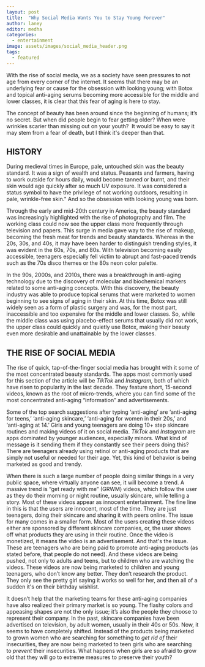 ```yaml
---
layout: post
title:  "Why Social Media Wants You to Stay Young Forever"
author: laney
editor: medha
categories:
  - entertainment
image: assets/images/social_media_header.png
tags:
  - featured
---
```

With the rise of social media, we as a society have seen pressures to not age from every corner of the internet. It seems that there may be an underlying fear or cause for the obsession with looking young; with Botox and topical anti-aging serums becoming more accessible for the middle and lower classes, it is clear that this fear of aging is here to stay. 

The concept of beauty has been around since the beginning of humans; it’s no secret. But when did people begin to fear getting older? When were wrinkles scarier than missing out on your youth?  It would be easy to say it may stem from a fear of death, but I think it's deeper than that. 

## **HISTORY**

During medieval times in Europe, pale, untouched skin was the beauty standard. It was a sign of wealth and status. Peasants and farmers, having to work outside for hours daily, would become tanned or burnt, and their skin would age quickly after so much UV exposure. It was considered a status symbol to have the privilege of not working outdoors, resulting in pale, wrinkle-free skin." And so the obsession with looking young was born.

Through the early and mid-20th century in America, the beauty standard was increasingly highlighted with the rise of photography and film. The working class could now see the upper class more frequently through television and papers. This surge in media gave way to the rise of makeup, becoming the fresh meat for trends and beauty standards. Whereas in the 20s, 30s, and 40s, it may have been harder to distinguish trending styles, it was evident in the 60s, 70s, and 80s. With television becoming easily accessible, teenagers especially fell victim to abrupt and fast-paced trends such as the 70s disco themes or the 80s neon color palette. 

In the 90s, 2000s, and 2010s, there was a breakthrough in anti-aging technology due to the discovery of molecular and biochemical markers related to some anti-aging concepts. With this discovery, the beauty industry was able to produce topical serums that were marketed to women beginning to see signs of aging in their skin. At this time, Botox was still widely seen as a form of plastic surgery and was, for the most part, inaccessible and too expensive for the middle and lower classes. So, while the middle class was using placebo-effect serums that usually did not work, the upper class could quickly and quietly use Botox, making their beauty even more desirable and unattainable by the lower classes. 

## **THE RISE OF SOCIAL MEDIA**  

The rise of quick, tap-of-the-finger social media has brought with it some of the most concentrated beauty standards. The apps most commonly used for this section of the article will be _TikTok_ and _Instagram,_ both of which have risen to popularity in the last decade. They feature short, 15-second videos, known as the root of micro-trends, where you can find some of the most concentrated anti-aging “information” and advertisements. 

Some of the top search suggestions after typing ‘anti-aging’ are ‘anti-aging for teens,’ ‘anti-aging skincare,’ ‘anti-aging for women in their 20s,’ and ‘anti-aging at 14.’ Girls and young teenagers are doing 10+ step skincare routines and making videos of it on social media. _TikTok_ and _Instagram_ are apps dominated by younger audiences, especially minors. What kind of message is it sending them if they constantly see their peers doing this? There are teenagers already using retinol or anti-aging products that are simply not useful or needed for their age. Yet, this kind of behavior is being marketed as good and trendy. 

When there is such a large number of people doing similar things in a very public space, where virtually anyone can see, it will become a trend. A massive trend is “get ready with me” (GRWM) videos, which follow the user as they do their morning or night routine, usually skincare, while telling a story. Most of these videos appear as innocent entertainment. The fine line in this is that the users are innocent, most of the time. They are just teenagers, doing their skincare and sharing it with peers online. The issue for many comes in a smaller form. Most of the users creating these videos either are sponsored by different skincare companies, or, the user shows off what products they are using in their routine. Once the video is monetized, it means the video is an advertisement. And that's the issue. These are teenagers who are being paid to promote anti-aging products (as stated before, that people do not need). And these videos are being pushed, not only to adults and teens, but to children who are watching the videos. These videos are now being marketed to children and young teenagers, who don’t know any better. They don’t research the product. They only see the pretty girl saying it works so well for her, and then all of a sudden it's on their birthday wishlist. 

It doesn’t help that the marketing teams for these anti-aging companies have also realized their primary market is so young. The flashy colors and appeasing shapes are not the only issue; it’s also the people they choose to represent their company. In the past, skincare companies have been advertised on television, by adult women, usually in their 40s or 50s. Now, it seems to have completely shifted. Instead of the products being marketed to grown women who are searching for something to _get rid of_ their insecurities, they are now being marketed to teen girls who are searching to _prevent_ their insecurities. What happens when girls are so afraid to grow old that they will go to extreme measures to preserve their youth?